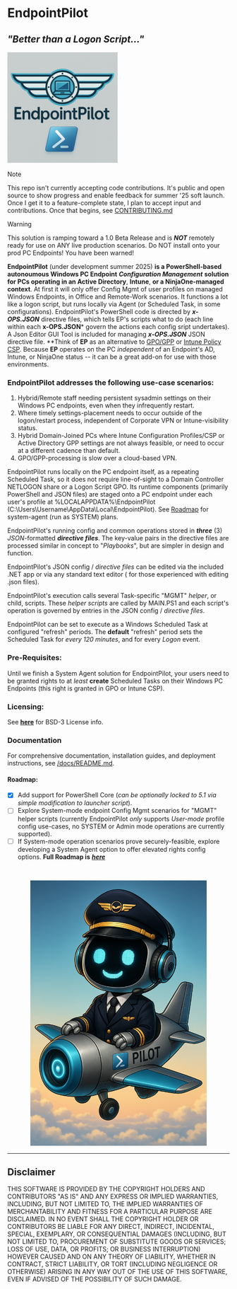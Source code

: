 # EndpointPilot

## _"Better than a Logon Script..."_

<img src="https://github.com/J-DubApps/EndpointPilot/blob/main/images/Endpoint-Pilot-logo.png" width="250" height="250" />


> [!NOTE]
> This repo isn't currently accepting code contributions. It's public and open source to show progress and
> enable feedback for summer '25 soft launch. Once I get it to a feature-complete state, I plan to accept input and contributions.  Once that begins, see [CONTRIBUTING.md](https://github.com/J-DubApps/EndpointPilot/CONTRIBUTING.md)

> [!WARNING]
> This solution is ramping toward a 1.0 Beta Release and is ***NOT*** remotely ready for use on ANY live production scenarios. Do NOT install onto your prod PC Endpoints! You have been warned!

**EndpointPilot** (under development summer 2025) **is a PowerShell-based autonoumous Windows PC Endpoint** ***Configuration Management*** **solution for PCs operating in an Active Directory**, **Intune**, **or a NinjaOne-managed context**.  At first it will only offer Config Mgmt of user profiles on managed Windows Endpoints, in Office and Remote-Work scenarios. It functions a lot like a logon script, but runs locally via Agent (or Scheduled Task, in some configurations).  EndpointPilot's PowerShell code is directed by ***x-OPS.JSON*** directive files, which tells EP's scripts what to do (each line within each **x-OPS.JSON*** govern the actions each config sript undertakes).  A Json Editor GUI Tool is included for managing ***x-OPS.JSON*** JSON directive file.  **Think of **EP** as an alternative to [GPO/GPP](https://learn.microsoft.com/en-us/windows-server/identity/ad-ds/manage/group-policy/group-policy-processing) or [Intune Policy CSP](https://learn.microsoft.com/en-us/windows/client-management/mdm/policy-configuration-service-provider).  Because **EP** operates on the PC *independent* of an Endpoint's AD, Intune, or NinjaOne status -- it can be a great add-on for use with those environments.

### EndpointPilot addresses the following use-case scenarios:

1. Hybrid/Remote staff needing persistent sysadmin settings on their Windows PC endpoints, even when they infrequently restart.
2. Where timely settings-placement needs to occur outside of the logon/restart process, independent of Corporate VPN or Intune-visibility status.
3. Hybrid Domain-Joined PCs where Intune Configuration Profiles/CSP or Active Directory GPP settings are not always feasible, or need to occur at a different cadence than default.
4. GPO/GPP-processing is slow over a cloud-based VPN. 

EndpointPilot runs locally on the PC endpoint itself, as a repeating Scheduled Task, so it does not require line-of-sight to a Domain Controller NETLOGON share or a Logon Script GPO. Its runtime components (primarily PowerShell and JSON files) are staged onto a PC endpoint under each user's profile at %LOCALAPPDATA%\EndpointPilot (C:\Users\Username\AppData\Local\EndpointPilot).  See [Roadmap](#roadmap) for system-agent (run as SYSTEM) plans.

EndpointPilot's running config and common operations stored in ***three*** (3) *JSON*-formatted ***directive files***.  The key-value pairs in the directive files are processed similar in concept to "*Playbooks*", but are simpler in design and function.  

EndpointPilot's JSON config / *directive files* can be edited via the included .NET app or via any standard text editor ( for those experienced with editing .json files).

EndpointPilot's execution calls several Task-specific "MGMT" *helper*, or child, scripts.  These *helper scripts* are called by MAIN.PS1 and each script's operation is governed by entries in the JSON config / *directive files*.

EndpointPilot can be set to execute as a Windows Scheduled Task at configured "refresh" periods.  The **default** "refresh" period sets the Scheduled Task for *every 120 minutes*, and for every *Logon* event.

### Pre-Requisites:

Until we finish a System Agent solution for EndpointPilot, your users need to be granted rights to at *least* **create** Scheduled Tasks on their Windows PC Endpoints (this right is granted in GPO or Intune CSP).


### Licensing: 

See [**here**](https://github.com/J-DubApps/EndpointPilot?tab=BSD-3-Clause-1-ov-file#) for BSD-3 License info.

### Documentation

For comprehensive documentation, installation guides, and deployment instructions, see [/docs/README.md](docs/README.md).

 <a id="roadmap"></a>

#### Roadmap:

- [X] Add support for PowerShell Core (*can be optionally locked to 5.1 via simple modification to launcher script*).
- [ ] Explore System-mode endpoint Config Mgmt scenarios for "MGMT" helper scripts (currently EndpointPilot *only* supports *User-mode* profile config use-cases, no SYSTEM or Admin mode operations are currently supported).
- [ ] If System-mode operation scenarios prove securely-feasible, explore developing a System Agent option to offer elevated rights config options.
**Full Roadmap is** [***here***](https://github.com/J-DubApps/EndpointPilot/blob/main/PlanningDocs/ProjectPlan.md) 
<br />
<p align="center">
    <img src="https://github.com/J-DubApps/EndpointPilot/blob/main/images/EndpointPilot.png" width="400" height="600" />
</p>

---

## Disclaimer

THIS SOFTWARE IS PROVIDED BY THE COPYRIGHT HOLDERS AND CONTRIBUTORS "AS IS"
AND ANY EXPRESS OR IMPLIED WARRANTIES, INCLUDING, BUT NOT LIMITED TO, THE
IMPLIED WARRANTIES OF MERCHANTABILITY AND FITNESS FOR A PARTICULAR PURPOSE ARE
DISCLAIMED. IN NO EVENT SHALL THE COPYRIGHT HOLDER OR CONTRIBUTORS BE LIABLE
FOR ANY DIRECT, INDIRECT, INCIDENTAL, SPECIAL, EXEMPLARY, OR CONSEQUENTIAL
DAMAGES (INCLUDING, BUT NOT LIMITED TO, PROCUREMENT OF SUBSTITUTE GOODS OR
SERVICES; LOSS OF USE, DATA, OR PROFITS; OR BUSINESS INTERRUPTION) HOWEVER
CAUSED AND ON ANY THEORY OF LIABILITY, WHETHER IN CONTRACT, STRICT LIABILITY,
OR TORT (INCLUDING NEGLIGENCE OR OTHERWISE) ARISING IN ANY WAY OUT OF THE USE
OF THIS SOFTWARE, EVEN IF ADVISED OF THE POSSIBILITY OF SUCH DAMAGE.
